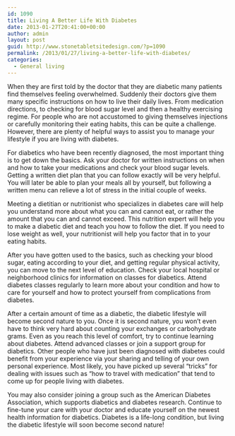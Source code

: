 ```yaml
---
id: 1090
title: Living A Better Life With Diabetes
date: 2013-01-27T20:41:00+00:00
author: admin
layout: post
guid: http://www.stonetabletsitedesign.com/?p=1090
permalink: /2013/01/27/living-a-better-life-with-diabetes/
categories:
  - General living
---
```

When they are first told by the doctor that they are diabetic many patients find themselves feeling overwhelmed. Suddenly their doctors give them many specific instructions on how to live their daily lives. From medication directions, to checking for blood sugar level and then a healthy exercising regime. For people who are not accustomed to giving themselves injections or carefully monitoring their eating habits, this can be quite a challenge. However, there are plenty of helpful ways to assist you to manage your lifestyle if you are living with diabetes.

For diabetics who have been recently diagnosed, the most important thing is to get down the basics. Ask your doctor for written instructions on when and how to take your medications and check your blood sugar levels. Getting a written diet plan that you can follow exactly will be very helpful. You will later be able to plan your meals all by yourself, but following a written menu can relieve a lot of stress in the initial couple of weeks.

Meeting a dietitian or nutritionist who specializes in diabetes care will help you understand more about what you can and cannot eat, or rather the amount that you can and cannot exceed. This nutrition expert will help you to make a diabetic diet and teach you how to follow the diet. If you need to lose weight as well, your nutritionist will help you factor that in to your eating habits.

After you have gotten used to the basics, such as checking your blood sugar, eating according to your diet, and getting regular physical activity, you can move to the next level of education. Check your local hospital or neighborhood clinics for information on classes for diabetics. Attend diabetes classes regularly to learn more about your condition and how to care for yourself and how to protect yourself from complications from diabetes.

After a certain amount of time as a diabetic, the diabetic lifestyle will become second nature to you. Once it is second nature, you won’t even have to think very hard about counting your exchanges or carbohydrate grams. Even as you reach this level of comfort, try to continue learning about diabetes. Attend advanced classes or join a support group for diabetics. Other people who have just been diagnosed with diabetes could benefit from your experience via your sharing and telling of your own personal experience. Most likely, you have picked up several “tricks” for dealing with issues such as “how to travel with medication” that tend to come up for people living with diabetes.

You may also consider joining a group such as the American Diabetes Association, which supports diabetics and diabetes research. Continue to fine-tune your care with your doctor and educate yourself on the newest health information for diabetics. Diabetes is a life-long condition, but living the diabetic lifestyle will soon become second nature!